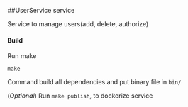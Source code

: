##UserService service

Service to manage users(add, delete, authorize)

#### Build

Run make

```shell
make
```

Command build all dependencies and put binary file in `bin/` 

(_Optional_) Run `make publish`, to dockerize service